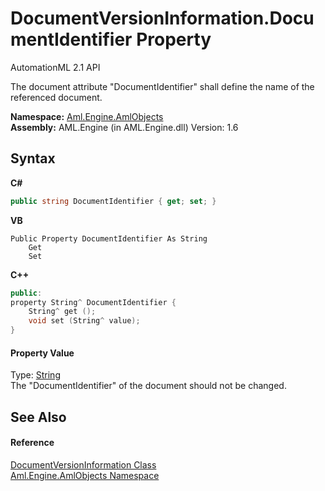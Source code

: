 # DocumentVersionInformation.DocumentIdentifier Property 
AutomationML 2.1 API 

The document attribute "DocumentIdentifier" shall define the name of the referenced document.

**Namespace:**&nbsp;<a href="N_Aml_Engine_AmlObjects">Aml.Engine.AmlObjects</a><br />**Assembly:**&nbsp;AML.Engine (in AML.Engine.dll) Version: 1.6

## Syntax

**C#**<br />
``` C#
public string DocumentIdentifier { get; set; }
```

**VB**<br />
``` VB
Public Property DocumentIdentifier As String
	Get
	Set
```

**C++**<br />
``` C++
public:
property String^ DocumentIdentifier {
	String^ get ();
	void set (String^ value);
}
```


#### Property Value
Type: <a href="https://docs.microsoft.com/dotnet/api/system.string" target="_parent" rel="noopener noreferrer">String</a><br />The "DocumentIdentifier" of the document should not be changed.

## See Also


#### Reference
<a href="T_Aml_Engine_AmlObjects_DocumentVersionInformation">DocumentVersionInformation Class</a><br /><a href="N_Aml_Engine_AmlObjects">Aml.Engine.AmlObjects Namespace</a><br />